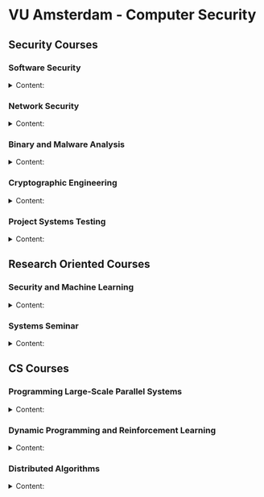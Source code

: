 # VU Amsterdam - Computer Security

## Security Courses

### Software Security

<details>
<summary>Content:</summary>

- Vulnerabilities and Attacks:
  + Buffer overflow
  + Integer overflow
  + Uninitialized variables
  + C++ Type Confusion
  + Format strings
  + Shellcode injection
  + ROP
  + Blind ROP
  + DOP
  + Use After Free
  + Double Free
- Defenses:
  + Canary
  + DEP
  + ASLR
  + Shadow Stack
  + CFI 
- Web Security:
  + Session fixation
  + XXS, CSRF
  + SSRF, XXE
  + HTTP request Smuggling
  + SQLI
  + Type juggling
  + Command injection
  + SOP, CSP, CORS
- Automatic Exploits Generation:
  + Fuzzing (Generation, Mutational)
  + Kernel exploits with Spectre
  + Sanitizers (ASan, TSan, UBSan, ...)

Most interesting papers:

- Unwinding The Stack For Fun and Profit
- The Dynamics of Innocent Flesh on the Bone: Code Reuse Ten Years Later
- DangZero: Efficient Use-After-Free Detection via Direct Page Table Access
- FloatZone: Accelerating Memory Error Detection using the Floating Point Unit
- Speculative Probing: Hacking Blind in the Spectre Era
- Hacking Blind

</details>

### Network Security

<details>
<summary>Content:</summary>

- TCP attacks:
  + Sniffing
  + Spoofing (On-path, Off-path)
  + Joncheray-style hijacking
- DoS attacks:
  + Fragmentation
  + SYN flooding
  + Botnets
  + Amplifiers
  + Detection (Sketches)
- DNS attacks:
  + Simple (Kaminsky, Birthday attack)
  + Advanced
- DNS enhancements:
  + DNSSEC
  + DoH
  + ODNS
  + Paged DNS
- PKI:
  + Certificates
  + Certificates types
  + Certificates validation and revocation
  + TLS
  + CT Logs
- CDN
- BGP:
  + Prefix hijacking
  + IRR
  + RPKI
  + Spoofing and filtering strategies
- Censorship:
  + GFW
  + Evasion (Geneva, VPNs)

Most interesting papers:
  + Off-Path TCP Exploits: Global Rate Limit Considered Dangerous
  + Off-Path TCP Exploits of the Mixed IPID Assignment
  + DNS Cache Poisoning Attack Reloaded: Revolutions with Side Channels
  + DNS Cache Poisoning Attack: Resurrections with Side Channel
  + How Great is the Great Firewall? Measuring China’s DNS Censorship
  + Weaponizing Middleboxes for TCP Reflected Amplification
  + Detection, Classification, and Analysis of Inter-Domain Traffic with Spoofed Source IP Addresses
  + An End-to-End Measurement of Certificate Revocation in the Web’s PKI
  + Geneva: Evolving Censorship Evasion Strategies
</details>


### Binary and Malware Analysis

<details>
<summary>Content:</summary>

- Dynamically linked ELF (with glibc) execution flow
- Anti-Analysis techniques:
  + Anti-debugging
  + Anti-VM
  + Anti-disassembly (Return address patching, Opaque predicates)
  + Obfuscation
  + Packers
- PIN framework
- Dynamic Taint Analysis
- Static analysis automation
- Automatic data structure recovery
- Symbolic execution
- Lifters

</details>

### Cryptographic Engineering

<details>
<summary>Content:</summary>

- Mathematics:
  + GCD, XGCD
  + Groups, Rings, Galois Fields
- RISC-V ISA
- Software Optimizations:
  + AES Tbox
  + Multiprecision arithmetic
  + Bitslicing
- Hardware Design:
  + Flow (Synthesis, Simulation, Place & Route)
  + Optimizations:
    * Area
    * Energy
    * Scan Registers
- Hardware Attacks:
  + Cache timing
  + Power Analysis (CPA)
  + Templates
  + Fault injection
  + Information Theory (Entropy, mutual information)
  + Countermeasures:
    * Masking (Boolean with ISW)
    * Hiding (WDDL, MDPL)
    * Time, space, information redundancy
- PUFs
- LWE

Most interesting papers:
  + Atomic-AES: A Compact Implementation of the AES Encryption/Decryption Core
  + Pushing the Limits: A Very Compact and a Threshold Implementation of AES
  + Midori: A Block Cipher for Low Energy
  + Cache-timing attacks on AES
  + Correlation Power Analysis with a Leakage Mode
  + Efficient Template Attacks
  + Differential Fault Analysis on A.E.S

</details>

### Project Systems Testing

<details>
<summary>Content:</summary>

Project:

 - Implemented `IJON {SET(), MAX()}` for AFL++ in Frida Mode in a scriptable and flexible way.
 - Evaluated the fuzzer using similar examples present in the original IJON paper.
 - Found simple and effective ways to adapt our solution to real world examples (State Transition List).
 - Proposed new improvements to our solution (Separate coverage and state map).

Papers:
  - IJON: Exploring Deep State Spaces via Fuzzing
  - Stateful Greybox Fuzzing (SGFuzz)
  - Fuzzers for Stateful Systems: Survey and Research Directions

</details>

## Research Oriented Courses

### Security and Machine Learning

<details>
<summary>Content:</summary>

 - Gradient Descent
 - Stochastic Gradient Descent
 - Goal, Variance, Bias, Diversity
 - Classification and Regression
 - RNNs and LSTM
 - LLMs (Embedding, Vector Representation, BERT, Trustworthiness)
 - APUF, iPUF
 - ML Analaysis of PUFs
 - Poisoning Attacks
 - XAI
 - Differential Privacy
 - Fairness and Bias
 - Trusted Computing Base (e.g enclaves)
 - Secure Multi Party Computation and Oblivious Transfer
 - Brain Computer Interface and Idealized Computing

##### Papers

This is a non-exhaustive list of papers that I read for the assignments,
provided by the professor or found by myself.
There are other papers that we have analyzed during the lectures, and other topics
that could be investigated for the assignments.

ML based cryptanalysis:
 - Differential cryptanalysis of DES-like cryptosystems
 - Improving Attacks on Round-Reduced Speck32/64 using Deep Learning
 - An Assessment of Differential- Neural Distinguishers
 - A deep learning aided differential distinguisher improvement framework with more lightweight and universality

XAI:
 - Post hoc Explanations may be Ineffective for Detecting Unknown Spurious Correlation
 - Sanity Checks for Saliency Maps
 - Assessing the (Un)Trustworthiness of Saliency Maps for Localizing Abnormalities in Medical Imaging
 - Guided Integrated Gradients: An Adaptive Path Method for Removing Noise
 - Beyond interpretability: developing a language to shape our relationships with AI.
 - SmoothGrad: removing noise by adding noise

Data Extraction Attacks on LLMs:
 - Training a Helpful and Harmless Assistant with Reinforcement Learning from Human Feedback
 - Extracting Training Data from Large Language Models
 - Quantifying Memorization Across Neural Language Models
 - Trustworthy LLMs: a Survey and Guideline for Evaluating Large Language Models’ Alignment
 - Scalable Extraction of Training Data from (Production) Language Models
 - Membership Inference Attacks against Machine Learning Models

Large Scale Cybernetic/AGI Infrastructure:
 - Advances and open problems in federated learning
 - Blockchain and Federated Learning for Privacy-Preserved Data Sharing in Industrial IoT
 - An integrated brain-machine interface platform with thousands of channels
 - A Survey of Published Attacks on Intel SGX
 - Explainable Artificial Intelligence (XAI): What we know and what is left to attain Trustworthy Artificial Intelligence
 - Targeted backdoor attacks on deep learning systems using data poisoning
 - Split-brain: what we know now and why this is important for understanding consciousness
 - Artificial general intelligence: concept, state of the art, and future prospects
 - The combination of brain-computer interfaces and artificial intelligence: applications and challenges

Ethics And Morality in Security and AI:
 - The moral character of cryptographic work
 - The Russell-Einstein Manifesto
 - What happened to the crypto dream?
 - NSA Spying on America
 - A survey on bias and fairness in machine learning
 - Fairness in machine learning: Lessons from political philosophy
 - Gender shades: Intersectional accuracy disparities in commercial gender classification
 - How do fairness definitions fare? Examining public attitudes towards algorithmic definitions of fairness
 - The Road to Digital Unfreedom: How Artificial Intelligence Is Reshaping Repression
 - The global expansion of AI surveillance
 - The debate on the ethics of AI in health care: a reconstruction and critical review
 - Ai in finance: challenges, techniques, and opportunities
 - Deep neural networks improve radiologists
 - Diagnostic evaluation of a deep learning model for optical diagnosis of colorectal cancer
 - End-to-end lung cancer screening with three-dimensional deep learning on low-dose chest computed tomography
 - Detection of brain activation in unresponsive patients with acute brain injury
</details>


### Systems Seminar

<details>
<summary>Content:</summary>

- Reviewed papers:
   + Hello Bytes, Bye Blocks: PCIe Storage Meets Compute Express Link for Memory Expansion
   + Direct Access, High-Performance Memory Disaggregation with DirectCXL
   + Hybrid Execution: Combining Ahead-of-Time and Just-in-Time Compilation, VMIL
   + A Distributed and Hybrid Ground Station Network for Low Earth Orbit Satellites
   + Tango or Square Dance? How Tightly Should we Integrate Network Functionality in Browsers?
   + Sidecar: In-Network Performance Enhancements in the Age of Paranoid Transport Protocols
- Artifact evaluation:
   + Risotto: A Dynamic Binary Translator for Weak Memory Model Architectures

</details>

## CS Courses

### Programming Large-Scale Parallel Systems

<details>
<summary>Content:</summary>

- Processors Topologies (Mesh, Tree, Hypercube)
- Parallel Machines (Processor arrays, GPUs, NUMA, DSM)
- Parallel Algorithms:
  + Matrix Multiplication
  + Successive Over Relaxation
  + All-pairs Shorts Paths
  + Solving Linear Equations (Jacobi, Gaussian)
  + Solving Partial Differential Equations (Conjucate gradient method)
  + Traveling Salesperson Problem
  + Barnes-Hut (with Cost model and Costzones)
  + Transposition Driven Scheduling
- Performance Metrics:
  + Linear, Super linear speedup
  + Amdahl's Law
  + Weak and Strong scalability
- MPI:
  + Sync/Async
  + Buffered/Unbuffered
  + Ready
  + Blocking/Non-Blocking
  + Global Operations (Barrier, Bcast, Gather, Scatter, Reduce)
- Julia:
  + Tasks
  + Sync/Async
  + Channels
  + Distributed computing (Workers, Remote channels, Spawn/Fetch)
  + MPI.jl

</details>

### Dynamic Programming and Reinforcement Learning

<details>
<summary>Content:</summary>

- Key concepts:
  + Reward
  + State
  + Markov property
  + Policies
  + Transistions
- Dynamic Programming:
  + Shortest path
  + Inventory control
  + Knapsack
  + Stochastic settings (Knapsack, Inventory control, Revenue Management)
- Markov chains:
  + Communicating path
  + Period
  + Time-average
  + Limit and Stationary distribution
  + Poisson equation
- Markov decision chains:
  + Policy iteration
  + Value iteration
  + Bellman Equation
  + Q-Values
  + Discounted rewards
- Continuos time and Markov processes
- Bandits:
  + Gittins index
  + Stateless bandits and Bayesian framework
  + Exploration policies and Thompson sampling
  + Contextual bandits
- Monte-Carlo Tree Search
- Reinforcement Learning
- Deep Learning
- Q-Learning
- Policy Gradient methods

</details>

### Distributed Algorithms

<details>
<summary>Content:</summary>

- Logical clocks (Lamport's, Vector)
- Snapshots:
  + Chandy-Lamport (FIFO)
  + Lai-Yang
- Wave:
  + Traversal (Tarry, DFS, Awerbuch, Cidon)
  + Echo
  + Tree
- Deadlock detection (Bracha-Toueg)
- Termination detection:
  + Dijkstra-Scholten, Shavit-Francesz, Rana, Safra
  + Weight Throwing
- Distributed garbage collection:
  + Reference counting (indirected, weighted)
  + Tracing (mark-scan)
- Routing:
  + Chandy-Misra
  + Merlin-Segall
  + Toueg's
- Election algorithms:
  + Ring (Chang-Roberts, Franklin, Dolev-Klawe-Rodeh)
  + Tree 
  + Echo with extinction
  + MST (Gallager-Humblet-Spira)
- Anonymous networks:
  + Itai-Rodeh
  + Echo with extinction
  + Itai-Rodeh Ring Size
- Consensus with fault tolerance:
  + Bracha-Toueg
  + Chandra-Toueg
- Mutual Exclusion algorithms:
  + Ricart-Agrawala
  + Raymond's
  + Agrawal-El Abbadi
- Self-stabliziation (Dijkstra's token ring, Afek-Kutten-Yung)
- Dynamic networks:
  + Chord ring
  + AODV routing
  + Walter-Welch-Vaidya
- Rollback recovery (Peterson-Kearns)
- Distributed transactions:
  + Two-phase locking
  + Time stamps
  + Optimistic concurrency control
  + Two- and Three-phase commit.
- Security:
  + Kerberos
  + Key Exchange (Diffie-Hellman, BB84)
  + Digital signatures (Lamport, Winterniz, Merkle)
  + Bitcoin

</details>

